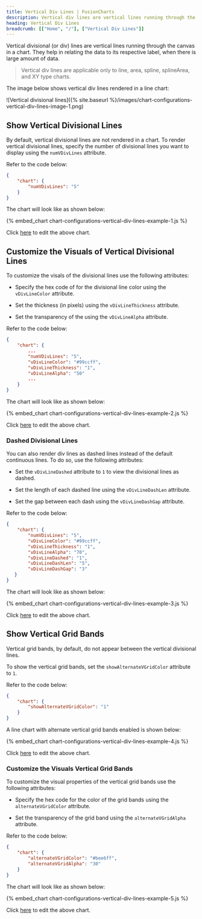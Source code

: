 ```yaml
---
title: Vertical Div Lines | FusionCharts
description: Vertical div lines are vertical lines running through the canvas in a chart. These lines help in relating the data to its respective label
heading: Vertical Div Lines
breadcrumb: [["Home", "/"], ["Vertical Div Lines"]]
---
```


Vertical divisional (or div) lines are vertical lines running through the canvas in a chart. They help in relating the data to its respective label, when there is large amount of data.

> Vertical div lines are applicable only to line, area, spline, splineArea, and XY type charts.

The image below shows vertical div lines rendered in a line chart:

![Vertical divisional lines]({% site.baseurl %}/images/chart-configurations-vertical-div-lines-image-1.png)

## Show Vertical Divisional Lines

By default, vertical divisional lines are not rendered in a chart. To render vertical divisional lines, specify the number of divisional lines you want to display using the `numVDivLines` attribute. 

Refer to the code below:

```json
{
    "chart": {
        "numVDivLines": "5"
    }
}
```

The chart will look like as shown below:

{% embed_chart chart-configurations-vertical-div-lines-example-1.js %}

Click [here](http://jsfiddle.net/fusioncharts/43ayL5uf/ "@@open-newtab") to edit the above chart.

## Customize the Visuals of Vertical Divisional Lines 

To customize the visals of the divisional lines use the following attributes:

* Specify the hex code of for the divisional line color using the `vDivLineColor` attribute.

* Set the thickness (in pixels) using the `vDivLineThickness` attribute.

* Set the transparency of the using the `vDivLineAlpha` attribute.

Refer to the code below:

```json
{
    "chart": {
        ...
        "numVDivLines": "5",
        "vDivLineColor": "#99ccff",
        "vDivLineThickness": "1",
        "vDivLineAlpha": "50"  
        ...  
    }
}
```

The chart will look like as shown below:

{% embed_chart chart-configurations-vertical-div-lines-example-2.js %}

Click [here](http://jsfiddle.net/fusioncharts/vq1jvvze/ "@@open-newtab") to edit the above chart.

### Dashed Divisional Lines

You can also render div lines as dashed lines instead of the default continuous lines. To do so, use the following attributes:

* Set the `vDivLineDashed` attribute to `1` to view the divisional lines as dashed.

* Set the length of each dashed line using the `vDivLineDashLen` attribute.

* Set the gap between each dash using the `vDivLineDashGap` attribute.

Refer to the code below:

```json
{
    "chart": {
        "numVDivLines": "5",
        "vDivLineColor": "#99ccff",
        "vDivLineThickness": "1",
        "vDivLineAlpha": "70",
        "vDivLineDashed": "1",
        "vDivLineDashLen": "5",
        "vDivLineDashGap": "3"
   }
}
```

The chart will look like as shown below:

{% embed_chart chart-configurations-vertical-div-lines-example-3.js %}

Click [here](http://jsfiddle.net/fusioncharts/4d4z0htq/ "@@open-newtab") to edit the above chart.

## Show Vertical Grid Bands

Vertical grid bands, by default, do not appear between the vertical divisional lines. 

To show the vertical grid bands, set the `showAlternateVGridColor` attribute to `1`. 

Refer to the code below:

```json
{
    "chart": {
        "showAlternateVGridColor": "1" 
    }
}
```
A line chart with alternate vertical grid bands enabled is shown below:

{% embed_chart chart-configurations-vertical-div-lines-example-4.js %}

Click [here](http://jsfiddle.net/fusioncharts/30wLwwmj/ "@@open-newtab") to edit the above chart.

### Customize the Visuals Vertical Grid Bands

To customize the visual properties of the vertical grid bands use the following attributes:

* Specify the hex code for the color of the grid bands using the `alternateVGridColor` attribute.

* Set the transparency of the grid band using the `alternateVGridAlpha` attribute.

Refer to the code below:

```json
{
    "chart": {
        "alternateVGridColor": "#bee6ff",
        "alternateVGridAlpha": "30"
    }
}    
```

The chart will look like as shown below:

{% embed_chart chart-configurations-vertical-div-lines-example-5.js %}

Click [here](http://jsfiddle.net/fusioncharts/be3ap4du/ "@@open-newtab") to edit the above chart.